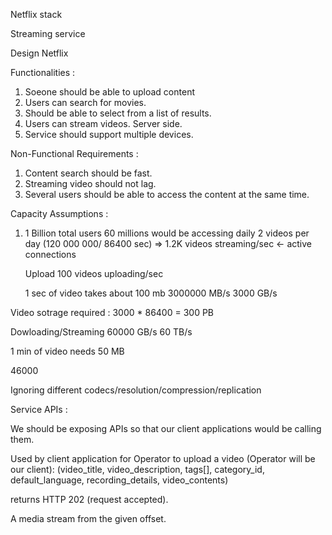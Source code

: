 Netflix stack

Streaming service


Design Netflix

Functionalities :

1) Soeone should be able to upload content
2) Users can search for movies.
3) Should be able to select from a list of results.
4) Users can stream videos. Server side.
5) Service should support multiple devices.

Non-Functional Requirements :
1) Content search should be fast.
2) Streaming video should not lag.
3) Several users should be able to access the content at the same time.

Capacity Assumptions : 
1) 1 Billion total users
   60 millions would be accessing daily
   2 videos per day 
   (120 000 000/ 86400 sec) => 1.2K videos streaming/sec <- active connections
   
   Upload 100 videos uploading/sec

   1 sec of video takes about 100 mb
   3000000 MB/s
   3000 GB/s

Video sotrage required : 3000 * 86400 = 300 PB

   Dowloading/Streaming
   60000 GB/s
   60 TB/s

1 min of video needs 50 MB

46000

Ignoring different codecs/resolution/compression/replication

Service APIs :

We should be exposing APIs so that our client applications would be calling them.

Used by client application for Operator to upload a video (Operator will be our client):
(video_title, video_description, tags[], category_id, default_language, recording_details, video_contents)

returns HTTP 202 (request accepted).

A media stream from the given offset.
